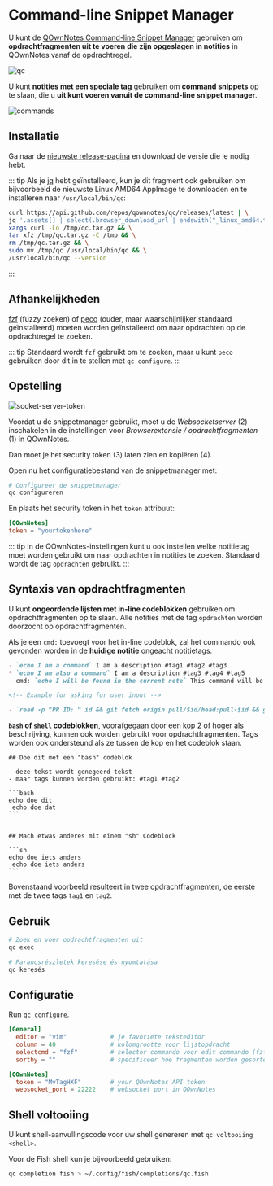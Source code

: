 # Command-line Snippet Manager

U kunt de [QOwnNotes Command-line Snippet Manager](https://github.com/qownnotes/qc) gebruiken om **opdrachtfragmenten uit te voeren die zijn opgeslagen in notities** in QOwnNotes vanaf de opdrachtregel.

![qc](/img/qc.png)

U kunt **notities met een speciale tag** gebruiken om **command snippets** op te slaan, die u **uit kunt voeren vanuit de command-line snippet manager**.

![commands](/img/commands.png)

## Installatie

Ga naar de [nieuwste release-pagina](https://github.com/qownnotes/qc/releases/latest) en download de versie die je nodig hebt.

::: tip
Als je [jq](https://stedolan.github.io/jq) hebt geïnstalleerd, kun je dit fragment ook gebruiken om bijvoorbeeld de nieuwste Linux AMD64 AppImage te downloaden en te installeren naar `/usr/local/bin/qc`:

```bash
curl https://api.github.com/repos/qownnotes/qc/releases/latest | \
jq '.assets[] | select(.browser_download_url | endswith("_linux_amd64.tar.gz")) | .browser_download_url' | \
xargs curl -Lo /tmp/qc.tar.gz && \
tar xfz /tmp/qc.tar.gz -C /tmp && \
rm /tmp/qc.tar.gz && \
sudo mv /tmp/qc /usr/local/bin/qc && \
/usr/local/bin/qc --version
```
:::

## Afhankelijkheden

[fzf](https://github.com/junegunn/fzf) (fuzzy zoeken) of [peco](https://github.com/peco/peco) (ouder, maar waarschijnlijker standaard geïnstalleerd) moeten worden geïnstalleerd om naar opdrachten op de opdrachtregel te zoeken.

::: tip
Standaard wordt `fzf` gebruikt om te zoeken, maar u kunt `peco` gebruiken door dit in te stellen met `qc configure`.
:::

## Opstelling

![socket-server-token](/img/socket-server-token.png)

Voordat u de snippetmanager gebruikt, moet u de *Websocketserver* (2) inschakelen in de instellingen voor *Browserextensie / opdrachtfragmenten* (1) in QOwnNotes.

Dan moet je het security token (3) laten zien en kopiëren (4).

Open nu het configuratiebestand van de snippetmanager met:

```bash
# Configureer de snippetmanager
qc configureren
```

En plaats het security token in het `token` attribuut:

```toml
[QOwnNotes]
token = "yourtokenhere"
```

::: tip
In de QOwnNotes-instellingen kunt u ook instellen welke notitietag moet worden gebruikt om naar opdrachten in notities te zoeken. Standaard wordt de tag `opdrachten` gebruikt.
:::

## Syntaxis van opdrachtfragmenten

U kunt **ongeordende lijsten met in-line codeblokken** gebruiken om opdrachtfragmenten op te slaan. Alle notities met de tag `opdrachten` worden doorzocht op opdrachtfragmenten.

Als je een `cmd:` toevoegt voor het in-line codeblok, zal het commando ook gevonden worden in de **huidige notitie** ongeacht notitietags.

```markdown
- `echo I am a command` I am a description #tag1 #tag2 #tag3
* `echo I am also a command` I am a description #tag3 #tag4 #tag5
- cmd: `echo I will be found in the current note` This command will be found in the current note regardless of note tags

<!-- Example for asking for user input -->

- `read -p "PR ID: " id && git fetch origin pull/$id/head:pull-$id && git checkout pull-$id` Ask for pull request ID and checkout pull request
```

**`bash` of `shell` codeblokken**, voorafgegaan door een kop 2 of hoger als beschrijving, kunnen ook worden gebruikt voor opdrachtfragmenten. Tags worden ook ondersteund als ze tussen de kop en het codeblok staan.

    ## Doe dit met een "bash" codeblok

    - deze tekst wordt genegeerd tekst
    - maar tags kunnen worden gebruikt: #tag1 #tag2

    ```bash
    echo doe dit
     echo doe dat
    ```


    ## Mach etwas anderes mit einem "sh" Codeblock

    ```sh
    echo doe iets anders
     echo doe iets anders
    ```

Bovenstaand voorbeeld resulteert in twee opdrachtfragmenten, de eerste met de twee tags `tag1` en `tag2`.

## Gebruik

```bash
# Zoek en voer opdrachtfragmenten uit
qc exec
```

```bash
# Parancsrészletek keresése és nyomtatása
qc keresés
```

## Configuratie

Run `qc configure`.

```toml
[General]
  editor = "vim"            # je favoriete teksteditor
  column = 40               # kolomgrootte voor lijstopdracht
  selectcmd = "fzf"         # selector commando voor edit commando (fzf of peco)
  sortby = ""               # specificeer hoe fragmenten worden gesorteerd (recentheid (standaard), -recentie, beschrijving, -beschrijving, opdracht, -commando, uitvoer, -uitvoer)

[QOwnNotes]
  token = "MvTagHXF"        # your QOwnNotes API token
  websocket_port = 22222    # websocket port in QOwnNotes
```

## Shell voltooiing

U kunt shell-aanvullingscode voor uw shell genereren met `qc voltooiing <shell>`.

Voor de Fish shell kun je bijvoorbeeld gebruiken:

```bash
qc completion fish > ~/.config/fish/completions/qc.fish
```
